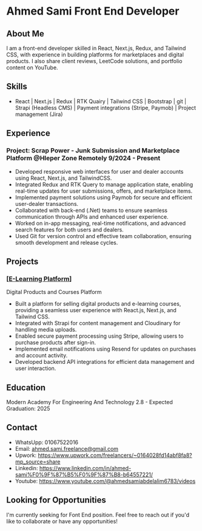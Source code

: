 # Ahmed Sami Front End Developer

## About Me

I am a front-end developer skilled in React, Next.js, Redux, and Tailwind CSS, with experience in building platforms for marketplaces and digital products. I also share client reviews, LeetCode solutions, and portfolio content on YouTube.

## Skills

- React | Next.js | Redux | RTK Quairy | Tailwind CSS | Bootstrap | git | Strapi (Headless CMS) | Payment integrations (Stripe, Paymob) | Project management (Jira)

## Experience

### Project: Scrap Power - Junk Submission and Marketplace Platform @Hleper Zone  Remotely  9/2024 - Present
- Developed responsive web interfaces for user and dealer accounts using React, Next.js, and TailwindCSS.
- Integrated Redux and RTK Query to manage application state, enabling real-time updates for user
submissions, offers, and marketplace items.
- Implemented payment solutions using Paymob for secure and efficient user-dealer transactions.
- Collaborated with back-end (.Net) teams to ensure seamless communication through APIs and enhanced
user experience.
- Worked on in-app messaging, real-time notifications, and advanced search features for both users and
dealers.
- Used Git for version control and effective team collaboration, ensuring smooth development and release
cycles.

## Projects

### [[E-Learning Platform](https://github.com/Ahmed-Sami-Abdelaleem/E-commerce-FrontEnd)]

Digital Products and Courses Platform
- Built a platform for selling digital products and e-learning courses, providing a seamless user experience
with React.js, Next.js, and Tailwind CSS.
- Integrated with Strapi for content management and Cloudinary for handling media uploads.
- Enabled secure payment processing using Stripe, allowing users to purchase products after sign-in.
- Implemented email notifications using Resend for updates on purchases and account activity.
- Developed backend API integrations for efficient data management and user interaction.


## Education

Modern Academy For Engineering And Technology
2.8 - Expected Graduation: 2025

## Contact

- WhatsUpp: 01067522016
- Email: ahmed.sami.freelance@gmail.com
- Upwork: https://www.upwork.com/freelancers/~0164028fd14abf8fa8?mp_source=share
- Linkedin: https://www.linkedin.com/in/ahmed-sami%F0%9F%87%B5%F0%9F%87%B8-b64557221/
- Youtube: https://www.youtube.com/@ahmedsamiabdelalim6783/videos

## Looking for Opportunities

I'm currently seeking for Font End position. Feel free to reach out if you'd like to collaborate or have any opportunities!
